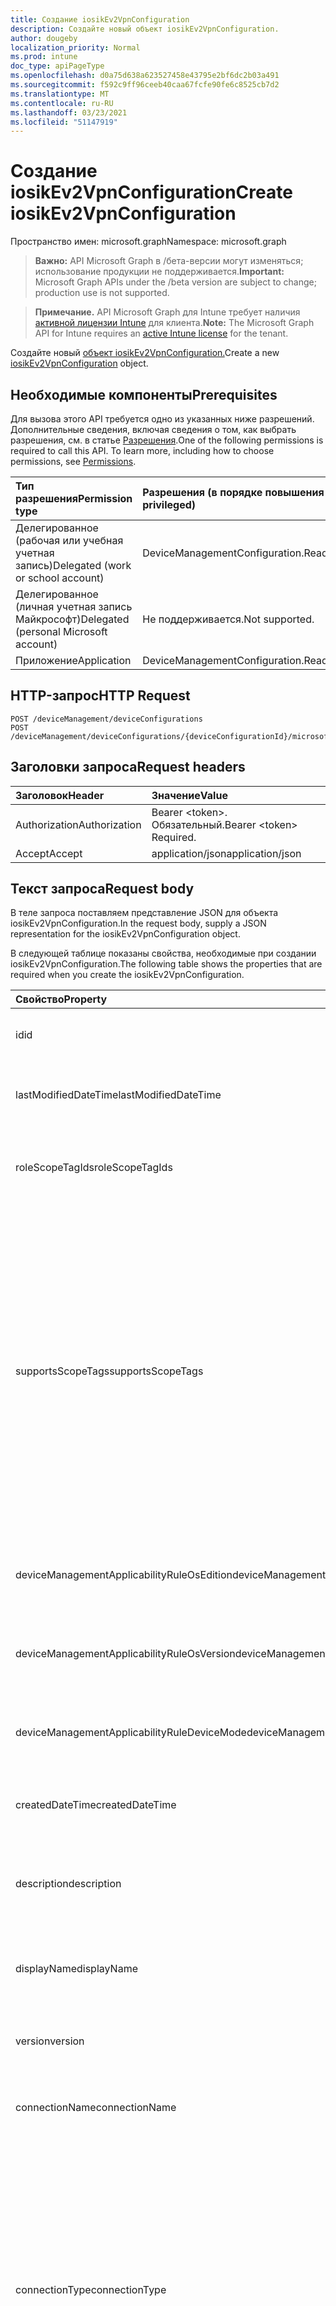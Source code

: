 ```yaml
---
title: Создание iosikEv2VpnConfiguration
description: Создайте новый объект iosikEv2VpnConfiguration.
author: dougeby
localization_priority: Normal
ms.prod: intune
doc_type: apiPageType
ms.openlocfilehash: d0a75d638a623527458e43795e2bf6dc2b03a491
ms.sourcegitcommit: f592c9ff96ceeb40caa67fcfe90fe6c8525cb7d2
ms.translationtype: MT
ms.contentlocale: ru-RU
ms.lasthandoff: 03/23/2021
ms.locfileid: "51147919"
---
```

# <a name="create-iosikev2vpnconfiguration"></a><span data-ttu-id="ce6bd-103">Создание iosikEv2VpnConfiguration</span><span class="sxs-lookup"><span data-stu-id="ce6bd-103">Create iosikEv2VpnConfiguration</span></span>

<span data-ttu-id="ce6bd-104">Пространство имен: microsoft.graph</span><span class="sxs-lookup"><span data-stu-id="ce6bd-104">Namespace: microsoft.graph</span></span>

> <span data-ttu-id="ce6bd-105">**Важно:** API Microsoft Graph в /бета-версии могут изменяться; использование продукции не поддерживается.</span><span class="sxs-lookup"><span data-stu-id="ce6bd-105">**Important:** Microsoft Graph APIs under the /beta version are subject to change; production use is not supported.</span></span>

> <span data-ttu-id="ce6bd-106">**Примечание.** API Microsoft Graph для Intune требует наличия [активной лицензии Intune](https://go.microsoft.com/fwlink/?linkid=839381) для клиента.</span><span class="sxs-lookup"><span data-stu-id="ce6bd-106">**Note:** The Microsoft Graph API for Intune requires an [active Intune license](https://go.microsoft.com/fwlink/?linkid=839381) for the tenant.</span></span>

<span data-ttu-id="ce6bd-107">Создайте новый [объект iosikEv2VpnConfiguration.](../resources/intune-deviceconfig-iosikev2vpnconfiguration.md)</span><span class="sxs-lookup"><span data-stu-id="ce6bd-107">Create a new [iosikEv2VpnConfiguration](../resources/intune-deviceconfig-iosikev2vpnconfiguration.md) object.</span></span>

## <a name="prerequisites"></a><span data-ttu-id="ce6bd-108">Необходимые компоненты</span><span class="sxs-lookup"><span data-stu-id="ce6bd-108">Prerequisites</span></span>
<span data-ttu-id="ce6bd-p101">Для вызова этого API требуется одно из указанных ниже разрешений. Дополнительные сведения, включая сведения о том, как выбрать разрешения, см. в статье [Разрешения](/graph/permissions-reference).</span><span class="sxs-lookup"><span data-stu-id="ce6bd-p101">One of the following permissions is required to call this API. To learn more, including how to choose permissions, see [Permissions](/graph/permissions-reference).</span></span>

|<span data-ttu-id="ce6bd-111">Тип разрешения</span><span class="sxs-lookup"><span data-stu-id="ce6bd-111">Permission type</span></span>|<span data-ttu-id="ce6bd-112">Разрешения (в порядке повышения привилегий)</span><span class="sxs-lookup"><span data-stu-id="ce6bd-112">Permissions (from least to most privileged)</span></span>|
|:---|:---|
|<span data-ttu-id="ce6bd-113">Делегированное (рабочая или учебная учетная запись)</span><span class="sxs-lookup"><span data-stu-id="ce6bd-113">Delegated (work or school account)</span></span>|<span data-ttu-id="ce6bd-114">DeviceManagementConfiguration.ReadWrite.All</span><span class="sxs-lookup"><span data-stu-id="ce6bd-114">DeviceManagementConfiguration.ReadWrite.All</span></span>|
|<span data-ttu-id="ce6bd-115">Делегированное (личная учетная запись Майкрософт)</span><span class="sxs-lookup"><span data-stu-id="ce6bd-115">Delegated (personal Microsoft account)</span></span>|<span data-ttu-id="ce6bd-116">Не поддерживается.</span><span class="sxs-lookup"><span data-stu-id="ce6bd-116">Not supported.</span></span>|
|<span data-ttu-id="ce6bd-117">Приложение</span><span class="sxs-lookup"><span data-stu-id="ce6bd-117">Application</span></span>|<span data-ttu-id="ce6bd-118">DeviceManagementConfiguration.ReadWrite.All</span><span class="sxs-lookup"><span data-stu-id="ce6bd-118">DeviceManagementConfiguration.ReadWrite.All</span></span>|

## <a name="http-request"></a><span data-ttu-id="ce6bd-119">HTTP-запрос</span><span class="sxs-lookup"><span data-stu-id="ce6bd-119">HTTP Request</span></span>
<!-- {
  "blockType": "ignored"
}
-->
``` http
POST /deviceManagement/deviceConfigurations
POST /deviceManagement/deviceConfigurations/{deviceConfigurationId}/microsoft.graph.windowsDomainJoinConfiguration/networkAccessConfigurations
```

## <a name="request-headers"></a><span data-ttu-id="ce6bd-120">Заголовки запроса</span><span class="sxs-lookup"><span data-stu-id="ce6bd-120">Request headers</span></span>
|<span data-ttu-id="ce6bd-121">Заголовок</span><span class="sxs-lookup"><span data-stu-id="ce6bd-121">Header</span></span>|<span data-ttu-id="ce6bd-122">Значение</span><span class="sxs-lookup"><span data-stu-id="ce6bd-122">Value</span></span>|
|:---|:---|
|<span data-ttu-id="ce6bd-123">Authorization</span><span class="sxs-lookup"><span data-stu-id="ce6bd-123">Authorization</span></span>|<span data-ttu-id="ce6bd-124">Bearer &lt;token&gt;. Обязательный.</span><span class="sxs-lookup"><span data-stu-id="ce6bd-124">Bearer &lt;token&gt; Required.</span></span>|
|<span data-ttu-id="ce6bd-125">Accept</span><span class="sxs-lookup"><span data-stu-id="ce6bd-125">Accept</span></span>|<span data-ttu-id="ce6bd-126">application/json</span><span class="sxs-lookup"><span data-stu-id="ce6bd-126">application/json</span></span>|

## <a name="request-body"></a><span data-ttu-id="ce6bd-127">Текст запроса</span><span class="sxs-lookup"><span data-stu-id="ce6bd-127">Request body</span></span>
<span data-ttu-id="ce6bd-128">В теле запроса поставляем представление JSON для объекта iosikEv2VpnConfiguration.</span><span class="sxs-lookup"><span data-stu-id="ce6bd-128">In the request body, supply a JSON representation for the iosikEv2VpnConfiguration object.</span></span>

<span data-ttu-id="ce6bd-129">В следующей таблице показаны свойства, необходимые при создании iosikEv2VpnConfiguration.</span><span class="sxs-lookup"><span data-stu-id="ce6bd-129">The following table shows the properties that are required when you create the iosikEv2VpnConfiguration.</span></span>

|<span data-ttu-id="ce6bd-130">Свойство</span><span class="sxs-lookup"><span data-stu-id="ce6bd-130">Property</span></span>|<span data-ttu-id="ce6bd-131">Тип</span><span class="sxs-lookup"><span data-stu-id="ce6bd-131">Type</span></span>|<span data-ttu-id="ce6bd-132">Описание</span><span class="sxs-lookup"><span data-stu-id="ce6bd-132">Description</span></span>|
|:---|:---|:---|
|<span data-ttu-id="ce6bd-133">id</span><span class="sxs-lookup"><span data-stu-id="ce6bd-133">id</span></span>|<span data-ttu-id="ce6bd-134">Строка</span><span class="sxs-lookup"><span data-stu-id="ce6bd-134">String</span></span>|<span data-ttu-id="ce6bd-135">Ключ объекта.</span><span class="sxs-lookup"><span data-stu-id="ce6bd-135">Key of the entity.</span></span> <span data-ttu-id="ce6bd-136">Наследуется от объекта [deviceConfiguration](../resources/intune-shared-deviceconfiguration.md).</span><span class="sxs-lookup"><span data-stu-id="ce6bd-136">Inherited from [deviceConfiguration](../resources/intune-shared-deviceconfiguration.md)</span></span>|
|<span data-ttu-id="ce6bd-137">lastModifiedDateTime</span><span class="sxs-lookup"><span data-stu-id="ce6bd-137">lastModifiedDateTime</span></span>|<span data-ttu-id="ce6bd-138">DateTimeOffset</span><span class="sxs-lookup"><span data-stu-id="ce6bd-138">DateTimeOffset</span></span>|<span data-ttu-id="ce6bd-139">Дата и время последнего изменения объекта.</span><span class="sxs-lookup"><span data-stu-id="ce6bd-139">DateTime the object was last modified.</span></span> <span data-ttu-id="ce6bd-140">Наследуется от объекта [deviceConfiguration](../resources/intune-shared-deviceconfiguration.md).</span><span class="sxs-lookup"><span data-stu-id="ce6bd-140">Inherited from [deviceConfiguration](../resources/intune-shared-deviceconfiguration.md)</span></span>|
|<span data-ttu-id="ce6bd-141">roleScopeTagIds</span><span class="sxs-lookup"><span data-stu-id="ce6bd-141">roleScopeTagIds</span></span>|<span data-ttu-id="ce6bd-142">Коллекция String</span><span class="sxs-lookup"><span data-stu-id="ce6bd-142">String collection</span></span>|<span data-ttu-id="ce6bd-143">Список тегов области для этого экземпляра Entity.</span><span class="sxs-lookup"><span data-stu-id="ce6bd-143">List of Scope Tags for this Entity instance.</span></span> <span data-ttu-id="ce6bd-144">Наследуется от объекта [deviceConfiguration](../resources/intune-shared-deviceconfiguration.md).</span><span class="sxs-lookup"><span data-stu-id="ce6bd-144">Inherited from [deviceConfiguration](../resources/intune-shared-deviceconfiguration.md)</span></span>|
|<span data-ttu-id="ce6bd-145">supportsScopeTags</span><span class="sxs-lookup"><span data-stu-id="ce6bd-145">supportsScopeTags</span></span>|<span data-ttu-id="ce6bd-146">Boolean</span><span class="sxs-lookup"><span data-stu-id="ce6bd-146">Boolean</span></span>|<span data-ttu-id="ce6bd-147">Указывает, поддерживает ли вся конфигурация устройства назначение тегов области.</span><span class="sxs-lookup"><span data-stu-id="ce6bd-147">Indicates whether or not the underlying Device Configuration supports the assignment of scope tags.</span></span> <span data-ttu-id="ce6bd-148">Назначение свойства ScopeTags не допускается, если это значение является ложным и объекты не будут видны пользователям с охватом.</span><span class="sxs-lookup"><span data-stu-id="ce6bd-148">Assigning to the ScopeTags property is not allowed when this value is false and entities will not be visible to scoped users.</span></span> <span data-ttu-id="ce6bd-149">Это происходит для политик Legacy, созданных в Silverlight, и их можно разрешить путем удаления и воссоздания политики на портале Azure.</span><span class="sxs-lookup"><span data-stu-id="ce6bd-149">This occurs for Legacy policies created in Silverlight and can be resolved by deleting and recreating the policy in the Azure Portal.</span></span> <span data-ttu-id="ce6bd-150">Это свойство доступно только для чтения.</span><span class="sxs-lookup"><span data-stu-id="ce6bd-150">This property is read-only.</span></span> <span data-ttu-id="ce6bd-151">Наследуется от объекта [deviceConfiguration](../resources/intune-shared-deviceconfiguration.md).</span><span class="sxs-lookup"><span data-stu-id="ce6bd-151">Inherited from [deviceConfiguration](../resources/intune-shared-deviceconfiguration.md)</span></span>|
|<span data-ttu-id="ce6bd-152">deviceManagementApplicabilityRuleOsEdition</span><span class="sxs-lookup"><span data-stu-id="ce6bd-152">deviceManagementApplicabilityRuleOsEdition</span></span>|[<span data-ttu-id="ce6bd-153">deviceManagementApplicabilityRuleOsEdition</span><span class="sxs-lookup"><span data-stu-id="ce6bd-153">deviceManagementApplicabilityRuleOsEdition</span></span>](../resources/intune-deviceconfig-devicemanagementapplicabilityruleosedition.md)|<span data-ttu-id="ce6bd-154">Применимость к выпуску ОС для этой политики.</span><span class="sxs-lookup"><span data-stu-id="ce6bd-154">The OS edition applicability for this Policy.</span></span> <span data-ttu-id="ce6bd-155">Наследуется от объекта [deviceConfiguration](../resources/intune-shared-deviceconfiguration.md).</span><span class="sxs-lookup"><span data-stu-id="ce6bd-155">Inherited from [deviceConfiguration](../resources/intune-shared-deviceconfiguration.md)</span></span>|
|<span data-ttu-id="ce6bd-156">deviceManagementApplicabilityRuleOsVersion</span><span class="sxs-lookup"><span data-stu-id="ce6bd-156">deviceManagementApplicabilityRuleOsVersion</span></span>|[<span data-ttu-id="ce6bd-157">deviceManagementApplicabilityRuleOsVersion</span><span class="sxs-lookup"><span data-stu-id="ce6bd-157">deviceManagementApplicabilityRuleOsVersion</span></span>](../resources/intune-deviceconfig-devicemanagementapplicabilityruleosversion.md)|<span data-ttu-id="ce6bd-158">Правило применимости версии ОС для этой политики.</span><span class="sxs-lookup"><span data-stu-id="ce6bd-158">The OS version applicability rule for this Policy.</span></span> <span data-ttu-id="ce6bd-159">Наследуется от объекта [deviceConfiguration](../resources/intune-shared-deviceconfiguration.md).</span><span class="sxs-lookup"><span data-stu-id="ce6bd-159">Inherited from [deviceConfiguration](../resources/intune-shared-deviceconfiguration.md)</span></span>|
|<span data-ttu-id="ce6bd-160">deviceManagementApplicabilityRuleDeviceMode</span><span class="sxs-lookup"><span data-stu-id="ce6bd-160">deviceManagementApplicabilityRuleDeviceMode</span></span>|[<span data-ttu-id="ce6bd-161">deviceManagementApplicabilityRuleDeviceMode</span><span class="sxs-lookup"><span data-stu-id="ce6bd-161">deviceManagementApplicabilityRuleDeviceMode</span></span>](../resources/intune-deviceconfig-devicemanagementapplicabilityruledevicemode.md)|<span data-ttu-id="ce6bd-162">Правило применимости режима устройства для этой политики.</span><span class="sxs-lookup"><span data-stu-id="ce6bd-162">The device mode applicability rule for this Policy.</span></span> <span data-ttu-id="ce6bd-163">Наследуется от объекта [deviceConfiguration](../resources/intune-shared-deviceconfiguration.md).</span><span class="sxs-lookup"><span data-stu-id="ce6bd-163">Inherited from [deviceConfiguration](../resources/intune-shared-deviceconfiguration.md)</span></span>|
|<span data-ttu-id="ce6bd-164">createdDateTime</span><span class="sxs-lookup"><span data-stu-id="ce6bd-164">createdDateTime</span></span>|<span data-ttu-id="ce6bd-165">DateTimeOffset</span><span class="sxs-lookup"><span data-stu-id="ce6bd-165">DateTimeOffset</span></span>|<span data-ttu-id="ce6bd-166">Дата и время создания объекта.</span><span class="sxs-lookup"><span data-stu-id="ce6bd-166">DateTime the object was created.</span></span> <span data-ttu-id="ce6bd-167">Наследуется от объекта [deviceConfiguration](../resources/intune-shared-deviceconfiguration.md).</span><span class="sxs-lookup"><span data-stu-id="ce6bd-167">Inherited from [deviceConfiguration](../resources/intune-shared-deviceconfiguration.md)</span></span>|
|<span data-ttu-id="ce6bd-168">description</span><span class="sxs-lookup"><span data-stu-id="ce6bd-168">description</span></span>|<span data-ttu-id="ce6bd-169">Строка</span><span class="sxs-lookup"><span data-stu-id="ce6bd-169">String</span></span>|<span data-ttu-id="ce6bd-170">Указанное администратором описание конфигурации устройства.</span><span class="sxs-lookup"><span data-stu-id="ce6bd-170">Admin provided description of the Device Configuration.</span></span> <span data-ttu-id="ce6bd-171">Наследуется от объекта [deviceConfiguration](../resources/intune-shared-deviceconfiguration.md).</span><span class="sxs-lookup"><span data-stu-id="ce6bd-171">Inherited from [deviceConfiguration](../resources/intune-shared-deviceconfiguration.md)</span></span>|
|<span data-ttu-id="ce6bd-172">displayName</span><span class="sxs-lookup"><span data-stu-id="ce6bd-172">displayName</span></span>|<span data-ttu-id="ce6bd-173">Строка</span><span class="sxs-lookup"><span data-stu-id="ce6bd-173">String</span></span>|<span data-ttu-id="ce6bd-174">Указанное администратором имя конфигурации устройства.</span><span class="sxs-lookup"><span data-stu-id="ce6bd-174">Admin provided name of the device configuration.</span></span> <span data-ttu-id="ce6bd-175">Наследуется от объекта [deviceConfiguration](../resources/intune-shared-deviceconfiguration.md).</span><span class="sxs-lookup"><span data-stu-id="ce6bd-175">Inherited from [deviceConfiguration](../resources/intune-shared-deviceconfiguration.md)</span></span>|
|<span data-ttu-id="ce6bd-176">version</span><span class="sxs-lookup"><span data-stu-id="ce6bd-176">version</span></span>|<span data-ttu-id="ce6bd-177">Int32</span><span class="sxs-lookup"><span data-stu-id="ce6bd-177">Int32</span></span>|<span data-ttu-id="ce6bd-178">Версия конфигурации устройства.</span><span class="sxs-lookup"><span data-stu-id="ce6bd-178">Version of the device configuration.</span></span> <span data-ttu-id="ce6bd-179">Наследуется от объекта [deviceConfiguration](../resources/intune-shared-deviceconfiguration.md).</span><span class="sxs-lookup"><span data-stu-id="ce6bd-179">Inherited from [deviceConfiguration](../resources/intune-shared-deviceconfiguration.md)</span></span>|
|<span data-ttu-id="ce6bd-180">connectionName</span><span class="sxs-lookup"><span data-stu-id="ce6bd-180">connectionName</span></span>|<span data-ttu-id="ce6bd-181">Строка</span><span class="sxs-lookup"><span data-stu-id="ce6bd-181">String</span></span>|<span data-ttu-id="ce6bd-182">Имя подключения, отображаемая пользователю.</span><span class="sxs-lookup"><span data-stu-id="ce6bd-182">Connection name displayed to the user.</span></span> <span data-ttu-id="ce6bd-183">Унаследованный от [appleVpnConfiguration](../resources/intune-deviceconfig-applevpnconfiguration.md)</span><span class="sxs-lookup"><span data-stu-id="ce6bd-183">Inherited from [appleVpnConfiguration](../resources/intune-deviceconfig-applevpnconfiguration.md)</span></span>|
|<span data-ttu-id="ce6bd-184">connectionType</span><span class="sxs-lookup"><span data-stu-id="ce6bd-184">connectionType</span></span>|[<span data-ttu-id="ce6bd-185">appleVpnConnectionType</span><span class="sxs-lookup"><span data-stu-id="ce6bd-185">appleVpnConnectionType</span></span>](../resources/intune-deviceconfig-applevpnconnectiontype.md)|<span data-ttu-id="ce6bd-186">Тип подключения.</span><span class="sxs-lookup"><span data-stu-id="ce6bd-186">Connection type.</span></span> <span data-ttu-id="ce6bd-187">Наследуется [от appleVpnConfiguration](../resources/intune-deviceconfig-applevpnconfiguration.md).</span><span class="sxs-lookup"><span data-stu-id="ce6bd-187">Inherited from [appleVpnConfiguration](../resources/intune-deviceconfig-applevpnconfiguration.md).</span></span> <span data-ttu-id="ce6bd-188">Возможные значения: `ciscoAnyConnect` `pulseSecure` , , , , , `f5EdgeClient` , , , `dellSonicWallMobileConnect` `checkPointCapsuleVpn` , , `customVpn` `ciscoIPSec` `citrix` `ciscoAnyConnectV2` , `paloAltoGlobalProtect` `zscalerPrivateAccess` `f5Access2018` `citrixSso` `paloAltoGlobalProtectV2` `ikEv2` `alwaysOn` `microsoftTunnel` `netMotionMobility` `microsoftProtect` .</span><span class="sxs-lookup"><span data-stu-id="ce6bd-188">Possible values are: `ciscoAnyConnect`, `pulseSecure`, `f5EdgeClient`, `dellSonicWallMobileConnect`, `checkPointCapsuleVpn`, `customVpn`, `ciscoIPSec`, `citrix`, `ciscoAnyConnectV2`, `paloAltoGlobalProtect`, `zscalerPrivateAccess`, `f5Access2018`, `citrixSso`, `paloAltoGlobalProtectV2`, `ikEv2`, `alwaysOn`, `microsoftTunnel`, `netMotionMobility`, `microsoftProtect`.</span></span>|
|<span data-ttu-id="ce6bd-189">loginGroupOrDomain</span><span class="sxs-lookup"><span data-stu-id="ce6bd-189">loginGroupOrDomain</span></span>|<span data-ttu-id="ce6bd-190">Строка</span><span class="sxs-lookup"><span data-stu-id="ce6bd-190">String</span></span>|<span data-ttu-id="ce6bd-191">Группа входа или домен при наборе типа подключения к мобильному подключению Dell SonicWALL.</span><span class="sxs-lookup"><span data-stu-id="ce6bd-191">Login group or domain when connection type is set to Dell SonicWALL Mobile Connection.</span></span> <span data-ttu-id="ce6bd-192">Унаследованный от [appleVpnConfiguration](../resources/intune-deviceconfig-applevpnconfiguration.md)</span><span class="sxs-lookup"><span data-stu-id="ce6bd-192">Inherited from [appleVpnConfiguration](../resources/intune-deviceconfig-applevpnconfiguration.md)</span></span>|
|<span data-ttu-id="ce6bd-193">role</span><span class="sxs-lookup"><span data-stu-id="ce6bd-193">role</span></span>|<span data-ttu-id="ce6bd-194">Строка</span><span class="sxs-lookup"><span data-stu-id="ce6bd-194">String</span></span>|<span data-ttu-id="ce6bd-195">Роль при наборе типа подключения к Pulse Secure.</span><span class="sxs-lookup"><span data-stu-id="ce6bd-195">Role when connection type is set to Pulse Secure.</span></span> <span data-ttu-id="ce6bd-196">Унаследованный от [appleVpnConfiguration](../resources/intune-deviceconfig-applevpnconfiguration.md)</span><span class="sxs-lookup"><span data-stu-id="ce6bd-196">Inherited from [appleVpnConfiguration](../resources/intune-deviceconfig-applevpnconfiguration.md)</span></span>|
|<span data-ttu-id="ce6bd-197">realm</span><span class="sxs-lookup"><span data-stu-id="ce6bd-197">realm</span></span>|<span data-ttu-id="ce6bd-198">Строка</span><span class="sxs-lookup"><span data-stu-id="ce6bd-198">String</span></span>|<span data-ttu-id="ce6bd-199">Realm, когда тип подключения за установлен в Pulse Secure.</span><span class="sxs-lookup"><span data-stu-id="ce6bd-199">Realm when connection type is set to Pulse Secure.</span></span> <span data-ttu-id="ce6bd-200">Унаследованный от [appleVpnConfiguration](../resources/intune-deviceconfig-applevpnconfiguration.md)</span><span class="sxs-lookup"><span data-stu-id="ce6bd-200">Inherited from [appleVpnConfiguration](../resources/intune-deviceconfig-applevpnconfiguration.md)</span></span>|
|<span data-ttu-id="ce6bd-201">сервер</span><span class="sxs-lookup"><span data-stu-id="ce6bd-201">server</span></span>|[<span data-ttu-id="ce6bd-202">vpnServer</span><span class="sxs-lookup"><span data-stu-id="ce6bd-202">vpnServer</span></span>](../resources/intune-deviceconfig-vpnserver.md)|<span data-ttu-id="ce6bd-203">VPN Server в сети.</span><span class="sxs-lookup"><span data-stu-id="ce6bd-203">VPN Server on the network.</span></span> <span data-ttu-id="ce6bd-204">Убедитесь, что конечные пользователи могут получить доступ к этому расположению сети.</span><span class="sxs-lookup"><span data-stu-id="ce6bd-204">Make sure end users can access this network location.</span></span> <span data-ttu-id="ce6bd-205">Унаследованный от [appleVpnConfiguration](../resources/intune-deviceconfig-applevpnconfiguration.md)</span><span class="sxs-lookup"><span data-stu-id="ce6bd-205">Inherited from [appleVpnConfiguration](../resources/intune-deviceconfig-applevpnconfiguration.md)</span></span>|
|<span data-ttu-id="ce6bd-206">идентификатор</span><span class="sxs-lookup"><span data-stu-id="ce6bd-206">identifier</span></span>|<span data-ttu-id="ce6bd-207">Строка</span><span class="sxs-lookup"><span data-stu-id="ce6bd-207">String</span></span>|<span data-ttu-id="ce6bd-208">Идентификатор, предоставляемый поставщиком VPN при наборе типа подключения к настраиваемой VPN.</span><span class="sxs-lookup"><span data-stu-id="ce6bd-208">Identifier provided by VPN vendor when connection type is set to Custom VPN.</span></span> <span data-ttu-id="ce6bd-209">Например: Cisco AnyConnect использует идентификатор формы com.cisco.anyconnect.applevpn.plugin, унаследованный от [appleVpnConfiguration.](../resources/intune-deviceconfig-applevpnconfiguration.md)</span><span class="sxs-lookup"><span data-stu-id="ce6bd-209">For example: Cisco AnyConnect uses an identifier of the form com.cisco.anyconnect.applevpn.plugin Inherited from [appleVpnConfiguration](../resources/intune-deviceconfig-applevpnconfiguration.md)</span></span>|
|<span data-ttu-id="ce6bd-210">customData</span><span class="sxs-lookup"><span data-stu-id="ce6bd-210">customData</span></span>|<span data-ttu-id="ce6bd-211">Коллекция [keyValue](../resources/intune-deviceconfig-keyvalue.md)</span><span class="sxs-lookup"><span data-stu-id="ce6bd-211">[keyValue](../resources/intune-deviceconfig-keyvalue.md) collection</span></span>|<span data-ttu-id="ce6bd-212">Настраиваемые данные при наборе типа подключения к настраиваемой VPN.</span><span class="sxs-lookup"><span data-stu-id="ce6bd-212">Custom data when connection type is set to Custom VPN.</span></span> <span data-ttu-id="ce6bd-213">Используйте это поле, чтобы включить функции, не поддерживаемые Intune, но доступные в vpn-решении.</span><span class="sxs-lookup"><span data-stu-id="ce6bd-213">Use this field to enable functionality not supported by Intune, but available in your VPN solution.</span></span> <span data-ttu-id="ce6bd-214">Обратитесь к поставщику VPN, чтобы узнать, как добавить эти пары ключей и значений.</span><span class="sxs-lookup"><span data-stu-id="ce6bd-214">Contact your VPN vendor to learn how to add these key/value pairs.</span></span> <span data-ttu-id="ce6bd-215">Эта коллекция может содержать не более 25 элементов.</span><span class="sxs-lookup"><span data-stu-id="ce6bd-215">This collection can contain a maximum of 25 elements.</span></span> <span data-ttu-id="ce6bd-216">Унаследованный от [appleVpnConfiguration](../resources/intune-deviceconfig-applevpnconfiguration.md)</span><span class="sxs-lookup"><span data-stu-id="ce6bd-216">Inherited from [appleVpnConfiguration](../resources/intune-deviceconfig-applevpnconfiguration.md)</span></span>|
|<span data-ttu-id="ce6bd-217">customKeyValueData</span><span class="sxs-lookup"><span data-stu-id="ce6bd-217">customKeyValueData</span></span>|<span data-ttu-id="ce6bd-218">Коллекция [keyValuePair](../resources/intune-shared-keyvaluepair.md)</span><span class="sxs-lookup"><span data-stu-id="ce6bd-218">[keyValuePair](../resources/intune-shared-keyvaluepair.md) collection</span></span>|<span data-ttu-id="ce6bd-219">Настраиваемые данные при наборе типа подключения к настраиваемой VPN.</span><span class="sxs-lookup"><span data-stu-id="ce6bd-219">Custom data when connection type is set to Custom VPN.</span></span> <span data-ttu-id="ce6bd-220">Используйте это поле, чтобы включить функции, не поддерживаемые Intune, но доступные в vpn-решении.</span><span class="sxs-lookup"><span data-stu-id="ce6bd-220">Use this field to enable functionality not supported by Intune, but available in your VPN solution.</span></span> <span data-ttu-id="ce6bd-221">Обратитесь к поставщику VPN, чтобы узнать, как добавить эти пары ключей и значений.</span><span class="sxs-lookup"><span data-stu-id="ce6bd-221">Contact your VPN vendor to learn how to add these key/value pairs.</span></span> <span data-ttu-id="ce6bd-222">Эта коллекция может содержать не более 25 элементов.</span><span class="sxs-lookup"><span data-stu-id="ce6bd-222">This collection can contain a maximum of 25 elements.</span></span> <span data-ttu-id="ce6bd-223">Унаследованный от [appleVpnConfiguration](../resources/intune-deviceconfig-applevpnconfiguration.md)</span><span class="sxs-lookup"><span data-stu-id="ce6bd-223">Inherited from [appleVpnConfiguration](../resources/intune-deviceconfig-applevpnconfiguration.md)</span></span>|
|<span data-ttu-id="ce6bd-224">enableSplitTunneling</span><span class="sxs-lookup"><span data-stu-id="ce6bd-224">enableSplitTunneling</span></span>|<span data-ttu-id="ce6bd-225">Boolean</span><span class="sxs-lookup"><span data-stu-id="ce6bd-225">Boolean</span></span>|<span data-ttu-id="ce6bd-226">Отправка всего сетевого трафика через VPN.</span><span class="sxs-lookup"><span data-stu-id="ce6bd-226">Send all network traffic through VPN.</span></span> <span data-ttu-id="ce6bd-227">Унаследованный от [appleVpnConfiguration](../resources/intune-deviceconfig-applevpnconfiguration.md)</span><span class="sxs-lookup"><span data-stu-id="ce6bd-227">Inherited from [appleVpnConfiguration](../resources/intune-deviceconfig-applevpnconfiguration.md)</span></span>|
|<span data-ttu-id="ce6bd-228">authenticationMethod</span><span class="sxs-lookup"><span data-stu-id="ce6bd-228">authenticationMethod</span></span>|[<span data-ttu-id="ce6bd-229">vpnAuthenticationMethod</span><span class="sxs-lookup"><span data-stu-id="ce6bd-229">vpnAuthenticationMethod</span></span>](../resources/intune-deviceconfig-vpnauthenticationmethod.md)|<span data-ttu-id="ce6bd-230">Метод проверки подлинности для этого VPN-подключения.</span><span class="sxs-lookup"><span data-stu-id="ce6bd-230">Authentication method for this VPN connection.</span></span> <span data-ttu-id="ce6bd-231">Наследуется [от appleVpnConfiguration](../resources/intune-deviceconfig-applevpnconfiguration.md).</span><span class="sxs-lookup"><span data-stu-id="ce6bd-231">Inherited from [appleVpnConfiguration](../resources/intune-deviceconfig-applevpnconfiguration.md).</span></span> <span data-ttu-id="ce6bd-232">Возможные значения: `certificate`, `usernameAndPassword`, `sharedSecret`, `derivedCredential`, `azureAD`.</span><span class="sxs-lookup"><span data-stu-id="ce6bd-232">Possible values are: `certificate`, `usernameAndPassword`, `sharedSecret`, `derivedCredential`, `azureAD`.</span></span>|
|<span data-ttu-id="ce6bd-233">enablePerApp</span><span class="sxs-lookup"><span data-stu-id="ce6bd-233">enablePerApp</span></span>|<span data-ttu-id="ce6bd-234">Boolean</span><span class="sxs-lookup"><span data-stu-id="ce6bd-234">Boolean</span></span>|<span data-ttu-id="ce6bd-235">Настройка этого параметра создает Per-App, которая впоследствии может быть связана с приложениями, которые могут запускать этот VPN-коннекцитон на устройстве iOS конечного пользователя.</span><span class="sxs-lookup"><span data-stu-id="ce6bd-235">Setting this to true creates Per-App VPN payload which can later be associated with Apps that can trigger this VPN conneciton on the end user's iOS device.</span></span> <span data-ttu-id="ce6bd-236">Унаследованный от [appleVpnConfiguration](../resources/intune-deviceconfig-applevpnconfiguration.md)</span><span class="sxs-lookup"><span data-stu-id="ce6bd-236">Inherited from [appleVpnConfiguration](../resources/intune-deviceconfig-applevpnconfiguration.md)</span></span>|
|<span data-ttu-id="ce6bd-237">safariDomains</span><span class="sxs-lookup"><span data-stu-id="ce6bd-237">safariDomains</span></span>|<span data-ttu-id="ce6bd-238">Коллекция String</span><span class="sxs-lookup"><span data-stu-id="ce6bd-238">String collection</span></span>|<span data-ttu-id="ce6bd-239">Домены Safari при включении этого параметра VPN для приложения.</span><span class="sxs-lookup"><span data-stu-id="ce6bd-239">Safari domains when this VPN per App setting is enabled.</span></span> <span data-ttu-id="ce6bd-240">Помимо приложений, связанных с этим VPN, указанные здесь домены Safari также смогут запускать это VPN-подключение.</span><span class="sxs-lookup"><span data-stu-id="ce6bd-240">In addition to the apps associated with this VPN, Safari domains specified here will also be able to trigger this VPN connection.</span></span> <span data-ttu-id="ce6bd-241">Унаследованный от [appleVpnConfiguration](../resources/intune-deviceconfig-applevpnconfiguration.md)</span><span class="sxs-lookup"><span data-stu-id="ce6bd-241">Inherited from [appleVpnConfiguration](../resources/intune-deviceconfig-applevpnconfiguration.md)</span></span>|
|<span data-ttu-id="ce6bd-242">onDemandRules</span><span class="sxs-lookup"><span data-stu-id="ce6bd-242">onDemandRules</span></span>|<span data-ttu-id="ce6bd-243">[коллекция vpnOnDemandRule](../resources/intune-deviceconfig-vpnondemandrule.md)</span><span class="sxs-lookup"><span data-stu-id="ce6bd-243">[vpnOnDemandRule](../resources/intune-deviceconfig-vpnondemandrule.md) collection</span></span>|<span data-ttu-id="ce6bd-244">Правила по запросу.</span><span class="sxs-lookup"><span data-stu-id="ce6bd-244">On-Demand Rules.</span></span> <span data-ttu-id="ce6bd-245">Эта коллекция может содержать не более 500 элементов.</span><span class="sxs-lookup"><span data-stu-id="ce6bd-245">This collection can contain a maximum of 500 elements.</span></span> <span data-ttu-id="ce6bd-246">Унаследованный от [appleVpnConfiguration](../resources/intune-deviceconfig-applevpnconfiguration.md)</span><span class="sxs-lookup"><span data-stu-id="ce6bd-246">Inherited from [appleVpnConfiguration](../resources/intune-deviceconfig-applevpnconfiguration.md)</span></span>|
|<span data-ttu-id="ce6bd-247">providerType</span><span class="sxs-lookup"><span data-stu-id="ce6bd-247">providerType</span></span>|[<span data-ttu-id="ce6bd-248">vpnProviderType</span><span class="sxs-lookup"><span data-stu-id="ce6bd-248">vpnProviderType</span></span>](../resources/intune-deviceconfig-vpnprovidertype.md)|<span data-ttu-id="ce6bd-249">Тип поставщика для VPN-приложения.</span><span class="sxs-lookup"><span data-stu-id="ce6bd-249">Provider type for per-app VPN.</span></span> <span data-ttu-id="ce6bd-250">Наследуется [от appleVpnConfiguration](../resources/intune-deviceconfig-applevpnconfiguration.md).</span><span class="sxs-lookup"><span data-stu-id="ce6bd-250">Inherited from [appleVpnConfiguration](../resources/intune-deviceconfig-applevpnconfiguration.md).</span></span> <span data-ttu-id="ce6bd-251">Возможные значения: `notConfigured`, `appProxy`, `packetTunnel`.</span><span class="sxs-lookup"><span data-stu-id="ce6bd-251">Possible values are: `notConfigured`, `appProxy`, `packetTunnel`.</span></span>|
|<span data-ttu-id="ce6bd-252">associatedDomains</span><span class="sxs-lookup"><span data-stu-id="ce6bd-252">associatedDomains</span></span>|<span data-ttu-id="ce6bd-253">Коллекция String</span><span class="sxs-lookup"><span data-stu-id="ce6bd-253">String collection</span></span>|<span data-ttu-id="ce6bd-254">Связанные домены, унаследованные от [appleVpnConfiguration](../resources/intune-deviceconfig-applevpnconfiguration.md)</span><span class="sxs-lookup"><span data-stu-id="ce6bd-254">Associated Domains Inherited from [appleVpnConfiguration](../resources/intune-deviceconfig-applevpnconfiguration.md)</span></span>|
|<span data-ttu-id="ce6bd-255">excludedDomains</span><span class="sxs-lookup"><span data-stu-id="ce6bd-255">excludedDomains</span></span>|<span data-ttu-id="ce6bd-256">Коллекция String</span><span class="sxs-lookup"><span data-stu-id="ce6bd-256">String collection</span></span>|<span data-ttu-id="ce6bd-257">Домены, которые доступны через общедоступный интернет, а не через VPN, даже если VPN для каждого приложения активируется, наследуется [из appleVpnConfiguration.](../resources/intune-deviceconfig-applevpnconfiguration.md)</span><span class="sxs-lookup"><span data-stu-id="ce6bd-257">Domains that are accessed through the public internet instead of through VPN, even when per-app VPN is activated Inherited from [appleVpnConfiguration](../resources/intune-deviceconfig-applevpnconfiguration.md)</span></span>|
|<span data-ttu-id="ce6bd-258">disableOnDemandUserOverride</span><span class="sxs-lookup"><span data-stu-id="ce6bd-258">disableOnDemandUserOverride</span></span>|<span data-ttu-id="ce6bd-259">Boolean</span><span class="sxs-lookup"><span data-stu-id="ce6bd-259">Boolean</span></span>|<span data-ttu-id="ce6bd-260">Переключение, чтобы предотвратить отключение автоматического VPN в приложении "Параметры", унаследованных от [appleVpnConfiguration](../resources/intune-deviceconfig-applevpnconfiguration.md)</span><span class="sxs-lookup"><span data-stu-id="ce6bd-260">Toggle to prevent user from disabling automatic VPN in the Settings app Inherited from [appleVpnConfiguration](../resources/intune-deviceconfig-applevpnconfiguration.md)</span></span>|
|<span data-ttu-id="ce6bd-261">proxyServer</span><span class="sxs-lookup"><span data-stu-id="ce6bd-261">proxyServer</span></span>|[<span data-ttu-id="ce6bd-262">vpnProxyServer</span><span class="sxs-lookup"><span data-stu-id="ce6bd-262">vpnProxyServer</span></span>](../resources/intune-deviceconfig-vpnproxyserver.md)|<span data-ttu-id="ce6bd-263">Прокси-сервер.</span><span class="sxs-lookup"><span data-stu-id="ce6bd-263">Proxy Server.</span></span> <span data-ttu-id="ce6bd-264">Унаследованный от [appleVpnConfiguration](../resources/intune-deviceconfig-applevpnconfiguration.md)</span><span class="sxs-lookup"><span data-stu-id="ce6bd-264">Inherited from [appleVpnConfiguration](../resources/intune-deviceconfig-applevpnconfiguration.md)</span></span>|
|<span data-ttu-id="ce6bd-265">optInToDeviceIdSharing</span><span class="sxs-lookup"><span data-stu-id="ce6bd-265">optInToDeviceIdSharing</span></span>|<span data-ttu-id="ce6bd-266">Boolean</span><span class="sxs-lookup"><span data-stu-id="ce6bd-266">Boolean</span></span>|<span data-ttu-id="ce6bd-267">Opt-In совместное использование Id устройства сторонним vpn-клиентам для использования во время проверки контроля доступа к сети.</span><span class="sxs-lookup"><span data-stu-id="ce6bd-267">Opt-In to sharing the device's Id to third-party vpn clients for use during network access control validation.</span></span> <span data-ttu-id="ce6bd-268">Унаследованный от [appleVpnConfiguration](../resources/intune-deviceconfig-applevpnconfiguration.md)</span><span class="sxs-lookup"><span data-stu-id="ce6bd-268">Inherited from [appleVpnConfiguration](../resources/intune-deviceconfig-applevpnconfiguration.md)</span></span>|
|<span data-ttu-id="ce6bd-269">userDomain</span><span class="sxs-lookup"><span data-stu-id="ce6bd-269">userDomain</span></span>|<span data-ttu-id="ce6bd-270">Строка</span><span class="sxs-lookup"><span data-stu-id="ce6bd-270">String</span></span>|<span data-ttu-id="ce6bd-271">Zscaler только.</span><span class="sxs-lookup"><span data-stu-id="ce6bd-271">Zscaler only.</span></span> <span data-ttu-id="ce6bd-272">Введите статический домен для предварительного заполнения поля входа в приложение Zscaler.</span><span class="sxs-lookup"><span data-stu-id="ce6bd-272">Enter a static domain to pre-populate the login field with in the Zscaler app.</span></span> <span data-ttu-id="ce6bd-273">Если этот домен останется пустым, вместо него будет использоваться домен Azure Active Directory пользователя.</span><span class="sxs-lookup"><span data-stu-id="ce6bd-273">If this is left empty, the user's Azure Active Directory domain will be used instead.</span></span> <span data-ttu-id="ce6bd-274">Унаследованный от [iosVpnConfiguration](../resources/intune-deviceconfig-iosvpnconfiguration.md)</span><span class="sxs-lookup"><span data-stu-id="ce6bd-274">Inherited from [iosVpnConfiguration](../resources/intune-deviceconfig-iosvpnconfiguration.md)</span></span>|
|<span data-ttu-id="ce6bd-275">strictEnforcement</span><span class="sxs-lookup"><span data-stu-id="ce6bd-275">strictEnforcement</span></span>|<span data-ttu-id="ce6bd-276">Boolean</span><span class="sxs-lookup"><span data-stu-id="ce6bd-276">Boolean</span></span>|<span data-ttu-id="ce6bd-277">Zscaler только.</span><span class="sxs-lookup"><span data-stu-id="ce6bd-277">Zscaler only.</span></span> <span data-ttu-id="ce6bd-278">Блокирует сетевой трафик до тех пор, пока пользователь не впишется в приложение Zscaler.</span><span class="sxs-lookup"><span data-stu-id="ce6bd-278">Blocks network traffic until the user signs into Zscaler app.</span></span> <span data-ttu-id="ce6bd-279">"True" означает, что трафик заблокирован.</span><span class="sxs-lookup"><span data-stu-id="ce6bd-279">"True" means traffic is blocked.</span></span> <span data-ttu-id="ce6bd-280">Унаследованный от [iosVpnConfiguration](../resources/intune-deviceconfig-iosvpnconfiguration.md)</span><span class="sxs-lookup"><span data-stu-id="ce6bd-280">Inherited from [iosVpnConfiguration](../resources/intune-deviceconfig-iosvpnconfiguration.md)</span></span>|
|<span data-ttu-id="ce6bd-281">cloudName</span><span class="sxs-lookup"><span data-stu-id="ce6bd-281">cloudName</span></span>|<span data-ttu-id="ce6bd-282">Строка</span><span class="sxs-lookup"><span data-stu-id="ce6bd-282">String</span></span>|<span data-ttu-id="ce6bd-283">Zscaler только.</span><span class="sxs-lookup"><span data-stu-id="ce6bd-283">Zscaler only.</span></span> <span data-ttu-id="ce6bd-284">Облако Zscaler, которому назначен пользователь.</span><span class="sxs-lookup"><span data-stu-id="ce6bd-284">Zscaler cloud which the user is assigned to.</span></span> <span data-ttu-id="ce6bd-285">Унаследованный от [iosVpnConfiguration](../resources/intune-deviceconfig-iosvpnconfiguration.md)</span><span class="sxs-lookup"><span data-stu-id="ce6bd-285">Inherited from [iosVpnConfiguration](../resources/intune-deviceconfig-iosvpnconfiguration.md)</span></span>|
|<span data-ttu-id="ce6bd-286">excludeList</span><span class="sxs-lookup"><span data-stu-id="ce6bd-286">excludeList</span></span>|<span data-ttu-id="ce6bd-287">Коллекция String</span><span class="sxs-lookup"><span data-stu-id="ce6bd-287">String collection</span></span>|<span data-ttu-id="ce6bd-288">Zscaler только.</span><span class="sxs-lookup"><span data-stu-id="ce6bd-288">Zscaler only.</span></span> <span data-ttu-id="ce6bd-289">Список сетевых адресов, которые не отправляются через облако Zscaler.</span><span class="sxs-lookup"><span data-stu-id="ce6bd-289">List of network addresses which are not sent through the Zscaler cloud.</span></span> <span data-ttu-id="ce6bd-290">Унаследованный от [iosVpnConfiguration](../resources/intune-deviceconfig-iosvpnconfiguration.md)</span><span class="sxs-lookup"><span data-stu-id="ce6bd-290">Inherited from [iosVpnConfiguration](../resources/intune-deviceconfig-iosvpnconfiguration.md)</span></span>|
|<span data-ttu-id="ce6bd-291">targetedMobileApps</span><span class="sxs-lookup"><span data-stu-id="ce6bd-291">targetedMobileApps</span></span>|<span data-ttu-id="ce6bd-292">Коллекция [appListItem](../resources/intune-deviceconfig-applistitem.md)</span><span class="sxs-lookup"><span data-stu-id="ce6bd-292">[appListItem](../resources/intune-deviceconfig-applistitem.md) collection</span></span>|<span data-ttu-id="ce6bd-293">Целевые мобильные приложения.</span><span class="sxs-lookup"><span data-stu-id="ce6bd-293">Targeted mobile apps.</span></span> <span data-ttu-id="ce6bd-294">Эта коллекция может содержать не более 500 элементов.</span><span class="sxs-lookup"><span data-stu-id="ce6bd-294">This collection can contain a maximum of 500 elements.</span></span> <span data-ttu-id="ce6bd-295">Унаследованный от [iosVpnConfiguration](../resources/intune-deviceconfig-iosvpnconfiguration.md)</span><span class="sxs-lookup"><span data-stu-id="ce6bd-295">Inherited from [iosVpnConfiguration](../resources/intune-deviceconfig-iosvpnconfiguration.md)</span></span>|
|<span data-ttu-id="ce6bd-296">microsoftTunnelSiteId</span><span class="sxs-lookup"><span data-stu-id="ce6bd-296">microsoftTunnelSiteId</span></span>|<span data-ttu-id="ce6bd-297">Строка</span><span class="sxs-lookup"><span data-stu-id="ce6bd-297">String</span></span>|<span data-ttu-id="ce6bd-298">Microsoft Tunnel site ID.</span><span class="sxs-lookup"><span data-stu-id="ce6bd-298">Microsoft Tunnel site ID.</span></span> <span data-ttu-id="ce6bd-299">Унаследованный от [iosVpnConfiguration](../resources/intune-deviceconfig-iosvpnconfiguration.md)</span><span class="sxs-lookup"><span data-stu-id="ce6bd-299">Inherited from [iosVpnConfiguration](../resources/intune-deviceconfig-iosvpnconfiguration.md)</span></span>|
|<span data-ttu-id="ce6bd-300">childSecurityAssociationParameters</span><span class="sxs-lookup"><span data-stu-id="ce6bd-300">childSecurityAssociationParameters</span></span>|[<span data-ttu-id="ce6bd-301">iosVpnSecurityAssociationParameters</span><span class="sxs-lookup"><span data-stu-id="ce6bd-301">iosVpnSecurityAssociationParameters</span></span>](../resources/intune-deviceconfig-iosvpnsecurityassociationparameters.md)|<span data-ttu-id="ce6bd-302">Параметры ассоциации безопасности детей</span><span class="sxs-lookup"><span data-stu-id="ce6bd-302">Child Security Association Parameters</span></span>|
|<span data-ttu-id="ce6bd-303">clientAuthenticationType</span><span class="sxs-lookup"><span data-stu-id="ce6bd-303">clientAuthenticationType</span></span>|[<span data-ttu-id="ce6bd-304">vpnClientAuthenticationType</span><span class="sxs-lookup"><span data-stu-id="ce6bd-304">vpnClientAuthenticationType</span></span>](../resources/intune-deviceconfig-vpnclientauthenticationtype.md)|<span data-ttu-id="ce6bd-305">Тип проверки подлинности клиента, который будет использовать VPN-клиент.</span><span class="sxs-lookup"><span data-stu-id="ce6bd-305">Type of Client Authentication the VPN client will use.</span></span> <span data-ttu-id="ce6bd-306">Возможные значения: `userAuthentication`, `deviceAuthentication`.</span><span class="sxs-lookup"><span data-stu-id="ce6bd-306">Possible values are: `userAuthentication`, `deviceAuthentication`.</span></span>|
|<span data-ttu-id="ce6bd-307">deadPeerDetectionRate</span><span class="sxs-lookup"><span data-stu-id="ce6bd-307">deadPeerDetectionRate</span></span>|[<span data-ttu-id="ce6bd-308">vpnDeadPeerDetectionRate</span><span class="sxs-lookup"><span data-stu-id="ce6bd-308">vpnDeadPeerDetectionRate</span></span>](../resources/intune-deviceconfig-vpndeadpeerdetectionrate.md)|<span data-ttu-id="ce6bd-309">Определите, как часто проверять, активна ли одноранговая связь.</span><span class="sxs-lookup"><span data-stu-id="ce6bd-309">Determine how often to check if a peer connection is still active.</span></span> <span data-ttu-id="ce6bd-310">.</span><span class="sxs-lookup"><span data-stu-id="ce6bd-310">.</span></span> <span data-ttu-id="ce6bd-311">Возможные значения: `medium`, `none`, `low`, `high`.</span><span class="sxs-lookup"><span data-stu-id="ce6bd-311">Possible values are: `medium`, `none`, `low`, `high`.</span></span>|
|<span data-ttu-id="ce6bd-312">disableMobilityAndMultihoming</span><span class="sxs-lookup"><span data-stu-id="ce6bd-312">disableMobilityAndMultihoming</span></span>|<span data-ttu-id="ce6bd-313">Boolean</span><span class="sxs-lookup"><span data-stu-id="ce6bd-313">Boolean</span></span>|<span data-ttu-id="ce6bd-314">Отключение MOBIKE</span><span class="sxs-lookup"><span data-stu-id="ce6bd-314">Disable MOBIKE</span></span>|
|<span data-ttu-id="ce6bd-315">отключениеRedirect</span><span class="sxs-lookup"><span data-stu-id="ce6bd-315">disableRedirect</span></span>|<span data-ttu-id="ce6bd-316">Boolean</span><span class="sxs-lookup"><span data-stu-id="ce6bd-316">Boolean</span></span>|<span data-ttu-id="ce6bd-317">Отключение перенаправления</span><span class="sxs-lookup"><span data-stu-id="ce6bd-317">Disable Redirect</span></span>|
|<span data-ttu-id="ce6bd-318">enableCertificateRevocationCheck</span><span class="sxs-lookup"><span data-stu-id="ce6bd-318">enableCertificateRevocationCheck</span></span>|<span data-ttu-id="ce6bd-319">Boolean</span><span class="sxs-lookup"><span data-stu-id="ce6bd-319">Boolean</span></span>|<span data-ttu-id="ce6bd-320">Включает проверку отзыва с наилучшими усилиями; Время ото времени отклика сервера не приведет к сбой</span><span class="sxs-lookup"><span data-stu-id="ce6bd-320">Enables a best-effort revocation check; server response timeouts will not cause it to fail</span></span>|
|<span data-ttu-id="ce6bd-321">enableEAP</span><span class="sxs-lookup"><span data-stu-id="ce6bd-321">enableEAP</span></span>|<span data-ttu-id="ce6bd-322">Boolean</span><span class="sxs-lookup"><span data-stu-id="ce6bd-322">Boolean</span></span>|<span data-ttu-id="ce6bd-323">Включает только проверку подлинности EAP</span><span class="sxs-lookup"><span data-stu-id="ce6bd-323">Enables EAP only authentication</span></span>|
|<span data-ttu-id="ce6bd-324">enablePerfectForwardSecrecy</span><span class="sxs-lookup"><span data-stu-id="ce6bd-324">enablePerfectForwardSecrecy</span></span>|<span data-ttu-id="ce6bd-325">Boolean</span><span class="sxs-lookup"><span data-stu-id="ce6bd-325">Boolean</span></span>|<span data-ttu-id="ce6bd-326">Включить совершенную секретность вперед (PFS).</span><span class="sxs-lookup"><span data-stu-id="ce6bd-326">Enable Perfect Forward Secrecy (PFS).</span></span>|
|<span data-ttu-id="ce6bd-327">enableUseInternalSubnetAttributes</span><span class="sxs-lookup"><span data-stu-id="ce6bd-327">enableUseInternalSubnetAttributes</span></span>|<span data-ttu-id="ce6bd-328">Boolean</span><span class="sxs-lookup"><span data-stu-id="ce6bd-328">Boolean</span></span>|<span data-ttu-id="ce6bd-329">Включить использование атрибутов внутренней подсети.</span><span class="sxs-lookup"><span data-stu-id="ce6bd-329">Enable Use Internal Subnet Attributes.</span></span>|
|<span data-ttu-id="ce6bd-330">localIdentifier</span><span class="sxs-lookup"><span data-stu-id="ce6bd-330">localIdentifier</span></span>|[<span data-ttu-id="ce6bd-331">vpnLocalIdentifier</span><span class="sxs-lookup"><span data-stu-id="ce6bd-331">vpnLocalIdentifier</span></span>](../resources/intune-deviceconfig-vpnlocalidentifier.md)|<span data-ttu-id="ce6bd-332">Метод идентификации клиента, который пытается подключиться с помощью VPN.</span><span class="sxs-lookup"><span data-stu-id="ce6bd-332">Method of identifying the client that is trying to connect via VPN.</span></span> <span data-ttu-id="ce6bd-333">.</span><span class="sxs-lookup"><span data-stu-id="ce6bd-333">.</span></span> <span data-ttu-id="ce6bd-334">Возможные значения: `deviceFQDN`, `empty`, `clientCertificateSubjectName`.</span><span class="sxs-lookup"><span data-stu-id="ce6bd-334">Possible values are: `deviceFQDN`, `empty`, `clientCertificateSubjectName`.</span></span>|
|<span data-ttu-id="ce6bd-335">remoteIdentifier</span><span class="sxs-lookup"><span data-stu-id="ce6bd-335">remoteIdentifier</span></span>|<span data-ttu-id="ce6bd-336">Строка</span><span class="sxs-lookup"><span data-stu-id="ce6bd-336">String</span></span>|<span data-ttu-id="ce6bd-337">Адрес сервера IKEv2.</span><span class="sxs-lookup"><span data-stu-id="ce6bd-337">Address of the IKEv2 server.</span></span> <span data-ttu-id="ce6bd-338">Должен быть FQDN, UserFQDN, сетевой адрес или ASN1DN</span><span class="sxs-lookup"><span data-stu-id="ce6bd-338">Must be a FQDN, UserFQDN, network address, or ASN1DN</span></span>|
|<span data-ttu-id="ce6bd-339">securityAssociationParameters</span><span class="sxs-lookup"><span data-stu-id="ce6bd-339">securityAssociationParameters</span></span>|[<span data-ttu-id="ce6bd-340">iosVpnSecurityAssociationParameters</span><span class="sxs-lookup"><span data-stu-id="ce6bd-340">iosVpnSecurityAssociationParameters</span></span>](../resources/intune-deviceconfig-iosvpnsecurityassociationparameters.md)|<span data-ttu-id="ce6bd-341">Параметры ассоциации безопасности</span><span class="sxs-lookup"><span data-stu-id="ce6bd-341">Security Association Parameters</span></span>|
|<span data-ttu-id="ce6bd-342">serverCertificateCommonName</span><span class="sxs-lookup"><span data-stu-id="ce6bd-342">serverCertificateCommonName</span></span>|<span data-ttu-id="ce6bd-343">Строка</span><span class="sxs-lookup"><span data-stu-id="ce6bd-343">String</span></span>|<span data-ttu-id="ce6bd-344">Общее имя сертификата сервера IKEv2, используемого в проверке подлинности сервера</span><span class="sxs-lookup"><span data-stu-id="ce6bd-344">Common name of the IKEv2 Server Certificate used in Server Authentication</span></span>|
|<span data-ttu-id="ce6bd-345">serverCertificateIssuerCommonName</span><span class="sxs-lookup"><span data-stu-id="ce6bd-345">serverCertificateIssuerCommonName</span></span>|<span data-ttu-id="ce6bd-346">Строка</span><span class="sxs-lookup"><span data-stu-id="ce6bd-346">String</span></span>|<span data-ttu-id="ce6bd-347">Общее имя эмитента сертификата IKEv2 Server, используемого в проверке подлинности</span><span class="sxs-lookup"><span data-stu-id="ce6bd-347">Issuer Common name of the IKEv2 Server Certificate issuer used in Authentication</span></span>|
|<span data-ttu-id="ce6bd-348">serverCertificateType</span><span class="sxs-lookup"><span data-stu-id="ce6bd-348">serverCertificateType</span></span>|[<span data-ttu-id="ce6bd-349">vpnServerCertificateType</span><span class="sxs-lookup"><span data-stu-id="ce6bd-349">vpnServerCertificateType</span></span>](../resources/intune-deviceconfig-vpnservercertificatetype.md)|<span data-ttu-id="ce6bd-350">Тип сертификата, который VPN-сервер представит VPN-клиенту для проверки подлинности.</span><span class="sxs-lookup"><span data-stu-id="ce6bd-350">The type of certificate the VPN server will present to the VPN client for authentication.</span></span> <span data-ttu-id="ce6bd-351">Возможные значения: `rsa`, `ecdsa256`, `ecdsa384`, `ecdsa521`.</span><span class="sxs-lookup"><span data-stu-id="ce6bd-351">Possible values are: `rsa`, `ecdsa256`, `ecdsa384`, `ecdsa521`.</span></span>|
|<span data-ttu-id="ce6bd-352">sharedSecret</span><span class="sxs-lookup"><span data-stu-id="ce6bd-352">sharedSecret</span></span>|<span data-ttu-id="ce6bd-353">Строка</span><span class="sxs-lookup"><span data-stu-id="ce6bd-353">String</span></span>|<span data-ttu-id="ce6bd-354">Используется при выборе общей секретной проверки подлинности</span><span class="sxs-lookup"><span data-stu-id="ce6bd-354">Used when Shared Secret Authentication is selected</span></span>|
|<span data-ttu-id="ce6bd-355">tlsMaximumVersion</span><span class="sxs-lookup"><span data-stu-id="ce6bd-355">tlsMaximumVersion</span></span>|<span data-ttu-id="ce6bd-356">Строка</span><span class="sxs-lookup"><span data-stu-id="ce6bd-356">String</span></span>|<span data-ttu-id="ce6bd-357">Максимальная версия TLS, используемая для проверки подлинности EAP-TLS</span><span class="sxs-lookup"><span data-stu-id="ce6bd-357">The maximum TLS version to be used with EAP-TLS authentication</span></span>|
|<span data-ttu-id="ce6bd-358">tlsMinimumVersion</span><span class="sxs-lookup"><span data-stu-id="ce6bd-358">tlsMinimumVersion</span></span>|<span data-ttu-id="ce6bd-359">Строка</span><span class="sxs-lookup"><span data-stu-id="ce6bd-359">String</span></span>|<span data-ttu-id="ce6bd-360">Минимальная версия TLS, используемая для проверки подлинности EAP-TLS</span><span class="sxs-lookup"><span data-stu-id="ce6bd-360">The minimum TLS version to be used with EAP-TLS authentication</span></span>|
|<span data-ttu-id="ce6bd-361">allowDefaultSecurityAssociationParameters</span><span class="sxs-lookup"><span data-stu-id="ce6bd-361">allowDefaultSecurityAssociationParameters</span></span>|<span data-ttu-id="ce6bd-362">Boolean</span><span class="sxs-lookup"><span data-stu-id="ce6bd-362">Boolean</span></span>|<span data-ttu-id="ce6bd-363">Позволяет использовать параметры ассоциации безопасности, устанавливая все параметры по умолчанию устройства, если явно не указано.</span><span class="sxs-lookup"><span data-stu-id="ce6bd-363">Allows the use of security association parameters by setting all parameters to the device's default unless explicitly specified.</span></span>|
|<span data-ttu-id="ce6bd-364">allowDefaultChildSecurityAssociationParameters</span><span class="sxs-lookup"><span data-stu-id="ce6bd-364">allowDefaultChildSecurityAssociationParameters</span></span>|<span data-ttu-id="ce6bd-365">Boolean</span><span class="sxs-lookup"><span data-stu-id="ce6bd-365">Boolean</span></span>|<span data-ttu-id="ce6bd-366">Позволяет использовать параметры ассоциации детской безопасности, устанавливая все параметры по умолчанию устройства, если явно не указано.</span><span class="sxs-lookup"><span data-stu-id="ce6bd-366">Allows the use of child security association parameters by setting all parameters to the device's default unless explicitly specified.</span></span>|
|<span data-ttu-id="ce6bd-367">alwaysOnConfiguration</span><span class="sxs-lookup"><span data-stu-id="ce6bd-367">alwaysOnConfiguration</span></span>|[<span data-ttu-id="ce6bd-368">appleVpnAlwaysOnConfiguration</span><span class="sxs-lookup"><span data-stu-id="ce6bd-368">appleVpnAlwaysOnConfiguration</span></span>](../resources/intune-deviceconfig-applevpnalwaysonconfiguration.md)|<span data-ttu-id="ce6bd-369">Конфигурация AlwaysOn</span><span class="sxs-lookup"><span data-stu-id="ce6bd-369">AlwaysOn Configuration</span></span>|
|<span data-ttu-id="ce6bd-370">enableAlwaysOnConfiguration</span><span class="sxs-lookup"><span data-stu-id="ce6bd-370">enableAlwaysOnConfiguration</span></span>|<span data-ttu-id="ce6bd-371">Boolean</span><span class="sxs-lookup"><span data-stu-id="ce6bd-371">Boolean</span></span>|<span data-ttu-id="ce6bd-372">Определяет, включен ли always на VPN</span><span class="sxs-lookup"><span data-stu-id="ce6bd-372">Determines if Always on VPN is enabled</span></span>|
|<span data-ttu-id="ce6bd-373">mtuSizeInBytes</span><span class="sxs-lookup"><span data-stu-id="ce6bd-373">mtuSizeInBytes</span></span>|<span data-ttu-id="ce6bd-374">Int32</span><span class="sxs-lookup"><span data-stu-id="ce6bd-374">Int32</span></span>|<span data-ttu-id="ce6bd-375">Максимальный блок передачи.</span><span class="sxs-lookup"><span data-stu-id="ce6bd-375">Maximum transmission unit.</span></span> <span data-ttu-id="ce6bd-376">Допустимые значения от 1280 до 1400</span><span class="sxs-lookup"><span data-stu-id="ce6bd-376">Valid values 1280 to 1400</span></span>|



## <a name="response"></a><span data-ttu-id="ce6bd-377">Отклик</span><span class="sxs-lookup"><span data-stu-id="ce6bd-377">Response</span></span>
<span data-ttu-id="ce6bd-378">В случае успешной работы этот метод возвращает код отклика и `201 Created` [объект iosikEv2VpnConfiguration](../resources/intune-deviceconfig-iosikev2vpnconfiguration.md) в тексте ответа.</span><span class="sxs-lookup"><span data-stu-id="ce6bd-378">If successful, this method returns a `201 Created` response code and a [iosikEv2VpnConfiguration](../resources/intune-deviceconfig-iosikev2vpnconfiguration.md) object in the response body.</span></span>

## <a name="example"></a><span data-ttu-id="ce6bd-379">Пример</span><span class="sxs-lookup"><span data-stu-id="ce6bd-379">Example</span></span>

### <a name="request"></a><span data-ttu-id="ce6bd-380">Запрос</span><span class="sxs-lookup"><span data-stu-id="ce6bd-380">Request</span></span>
<span data-ttu-id="ce6bd-381">Ниже приведен пример запроса.</span><span class="sxs-lookup"><span data-stu-id="ce6bd-381">Here is an example of the request.</span></span>
``` http
POST https://graph.microsoft.com/beta/deviceManagement/deviceConfigurations
Content-type: application/json
Content-length: 5492

{
  "@odata.type": "#microsoft.graph.iosikEv2VpnConfiguration",
  "roleScopeTagIds": [
    "Role Scope Tag Ids value"
  ],
  "supportsScopeTags": true,
  "deviceManagementApplicabilityRuleOsEdition": {
    "@odata.type": "microsoft.graph.deviceManagementApplicabilityRuleOsEdition",
    "osEditionTypes": [
      "windows10EnterpriseN"
    ],
    "name": "Name value",
    "ruleType": "exclude"
  },
  "deviceManagementApplicabilityRuleOsVersion": {
    "@odata.type": "microsoft.graph.deviceManagementApplicabilityRuleOsVersion",
    "minOSVersion": "Min OSVersion value",
    "maxOSVersion": "Max OSVersion value",
    "name": "Name value",
    "ruleType": "exclude"
  },
  "deviceManagementApplicabilityRuleDeviceMode": {
    "@odata.type": "microsoft.graph.deviceManagementApplicabilityRuleDeviceMode",
    "deviceMode": "sModeConfiguration",
    "name": "Name value",
    "ruleType": "exclude"
  },
  "description": "Description value",
  "displayName": "Display Name value",
  "version": 7,
  "connectionName": "Connection Name value",
  "connectionType": "pulseSecure",
  "loginGroupOrDomain": "Login Group Or Domain value",
  "role": "Role value",
  "realm": "Realm value",
  "server": {
    "@odata.type": "microsoft.graph.vpnServer",
    "description": "Description value",
    "address": "Address value",
    "isDefaultServer": true
  },
  "identifier": "Identifier value",
  "customData": [
    {
      "@odata.type": "microsoft.graph.keyValue",
      "key": "Key value",
      "value": "Value value"
    }
  ],
  "customKeyValueData": [
    {
      "@odata.type": "microsoft.graph.keyValuePair",
      "name": "Name value",
      "value": "Value value"
    }
  ],
  "enableSplitTunneling": true,
  "authenticationMethod": "usernameAndPassword",
  "enablePerApp": true,
  "safariDomains": [
    "Safari Domains value"
  ],
  "onDemandRules": [
    {
      "@odata.type": "microsoft.graph.vpnOnDemandRule",
      "ssids": [
        "Ssids value"
      ],
      "dnsSearchDomains": [
        "Dns Search Domains value"
      ],
      "probeUrl": "https://example.com/probeUrl/",
      "action": "evaluateConnection",
      "domainAction": "neverConnect",
      "domains": [
        "Domains value"
      ],
      "probeRequiredUrl": "https://example.com/probeRequiredUrl/"
    }
  ],
  "providerType": "appProxy",
  "associatedDomains": [
    "Associated Domains value"
  ],
  "excludedDomains": [
    "Excluded Domains value"
  ],
  "disableOnDemandUserOverride": true,
  "proxyServer": {
    "@odata.type": "microsoft.graph.vpnProxyServer",
    "automaticConfigurationScriptUrl": "https://example.com/automaticConfigurationScriptUrl/",
    "address": "Address value",
    "port": 4
  },
  "optInToDeviceIdSharing": true,
  "userDomain": "User Domain value",
  "strictEnforcement": true,
  "cloudName": "Cloud Name value",
  "excludeList": [
    "Exclude List value"
  ],
  "targetedMobileApps": [
    {
      "@odata.type": "microsoft.graph.appListItem",
      "name": "Name value",
      "publisher": "Publisher value",
      "appStoreUrl": "https://example.com/appStoreUrl/",
      "appId": "App Id value"
    }
  ],
  "microsoftTunnelSiteId": "Microsoft Tunnel Site Id value",
  "childSecurityAssociationParameters": {
    "@odata.type": "microsoft.graph.iosVpnSecurityAssociationParameters",
    "securityEncryptionAlgorithm": "des",
    "securityIntegrityAlgorithm": "sha1_96",
    "securityDiffieHellmanGroup": 10,
    "lifetimeInMinutes": 1
  },
  "clientAuthenticationType": "deviceAuthentication",
  "deadPeerDetectionRate": "none",
  "disableMobilityAndMultihoming": true,
  "disableRedirect": true,
  "enableCertificateRevocationCheck": true,
  "enableEAP": true,
  "enablePerfectForwardSecrecy": true,
  "enableUseInternalSubnetAttributes": true,
  "localIdentifier": "empty",
  "remoteIdentifier": "Remote Identifier value",
  "securityAssociationParameters": {
    "@odata.type": "microsoft.graph.iosVpnSecurityAssociationParameters",
    "securityEncryptionAlgorithm": "des",
    "securityIntegrityAlgorithm": "sha1_96",
    "securityDiffieHellmanGroup": 10,
    "lifetimeInMinutes": 1
  },
  "serverCertificateCommonName": "Server Certificate Common Name value",
  "serverCertificateIssuerCommonName": "Server Certificate Issuer Common Name value",
  "serverCertificateType": "ecdsa256",
  "sharedSecret": "Shared Secret value",
  "tlsMaximumVersion": "Tls Maximum Version value",
  "tlsMinimumVersion": "Tls Minimum Version value",
  "allowDefaultSecurityAssociationParameters": true,
  "allowDefaultChildSecurityAssociationParameters": true,
  "alwaysOnConfiguration": {
    "@odata.type": "microsoft.graph.appleVpnAlwaysOnConfiguration",
    "tunnelConfiguration": "cellular",
    "userToggleEnabled": true,
    "voicemailExceptionAction": "allowTrafficOutside",
    "airPrintExceptionAction": "allowTrafficOutside",
    "cellularExceptionAction": "allowTrafficOutside",
    "allowAllCaptiveNetworkPlugins": true,
    "allowedCaptiveNetworkPlugins": {
      "@odata.type": "microsoft.graph.specifiedCaptiveNetworkPlugins",
      "allowedBundleIdentifiers": [
        "Allowed Bundle Identifiers value"
      ]
    },
    "allowCaptiveWebSheet": true,
    "natKeepAliveIntervalInSeconds": 13,
    "natKeepAliveOffloadEnable": true
  },
  "enableAlwaysOnConfiguration": true,
  "mtuSizeInBytes": 14
}
```

### <a name="response"></a><span data-ttu-id="ce6bd-382">Отклик</span><span class="sxs-lookup"><span data-stu-id="ce6bd-382">Response</span></span>
<span data-ttu-id="ce6bd-p142">Ниже приведен пример отклика. Примечание. Объект отклика, показанный здесь, может быть усечен для краткости. При фактическом вызове будут возвращены все свойства.</span><span class="sxs-lookup"><span data-stu-id="ce6bd-p142">Here is an example of the response. Note: The response object shown here may be truncated for brevity. All of the properties will be returned from an actual call.</span></span>
``` http
HTTP/1.1 201 Created
Content-Type: application/json
Content-Length: 5664

{
  "@odata.type": "#microsoft.graph.iosikEv2VpnConfiguration",
  "id": "b87b0327-0327-b87b-2703-7bb827037bb8",
  "lastModifiedDateTime": "2017-01-01T00:00:35.1329464-08:00",
  "roleScopeTagIds": [
    "Role Scope Tag Ids value"
  ],
  "supportsScopeTags": true,
  "deviceManagementApplicabilityRuleOsEdition": {
    "@odata.type": "microsoft.graph.deviceManagementApplicabilityRuleOsEdition",
    "osEditionTypes": [
      "windows10EnterpriseN"
    ],
    "name": "Name value",
    "ruleType": "exclude"
  },
  "deviceManagementApplicabilityRuleOsVersion": {
    "@odata.type": "microsoft.graph.deviceManagementApplicabilityRuleOsVersion",
    "minOSVersion": "Min OSVersion value",
    "maxOSVersion": "Max OSVersion value",
    "name": "Name value",
    "ruleType": "exclude"
  },
  "deviceManagementApplicabilityRuleDeviceMode": {
    "@odata.type": "microsoft.graph.deviceManagementApplicabilityRuleDeviceMode",
    "deviceMode": "sModeConfiguration",
    "name": "Name value",
    "ruleType": "exclude"
  },
  "createdDateTime": "2017-01-01T00:02:43.5775965-08:00",
  "description": "Description value",
  "displayName": "Display Name value",
  "version": 7,
  "connectionName": "Connection Name value",
  "connectionType": "pulseSecure",
  "loginGroupOrDomain": "Login Group Or Domain value",
  "role": "Role value",
  "realm": "Realm value",
  "server": {
    "@odata.type": "microsoft.graph.vpnServer",
    "description": "Description value",
    "address": "Address value",
    "isDefaultServer": true
  },
  "identifier": "Identifier value",
  "customData": [
    {
      "@odata.type": "microsoft.graph.keyValue",
      "key": "Key value",
      "value": "Value value"
    }
  ],
  "customKeyValueData": [
    {
      "@odata.type": "microsoft.graph.keyValuePair",
      "name": "Name value",
      "value": "Value value"
    }
  ],
  "enableSplitTunneling": true,
  "authenticationMethod": "usernameAndPassword",
  "enablePerApp": true,
  "safariDomains": [
    "Safari Domains value"
  ],
  "onDemandRules": [
    {
      "@odata.type": "microsoft.graph.vpnOnDemandRule",
      "ssids": [
        "Ssids value"
      ],
      "dnsSearchDomains": [
        "Dns Search Domains value"
      ],
      "probeUrl": "https://example.com/probeUrl/",
      "action": "evaluateConnection",
      "domainAction": "neverConnect",
      "domains": [
        "Domains value"
      ],
      "probeRequiredUrl": "https://example.com/probeRequiredUrl/"
    }
  ],
  "providerType": "appProxy",
  "associatedDomains": [
    "Associated Domains value"
  ],
  "excludedDomains": [
    "Excluded Domains value"
  ],
  "disableOnDemandUserOverride": true,
  "proxyServer": {
    "@odata.type": "microsoft.graph.vpnProxyServer",
    "automaticConfigurationScriptUrl": "https://example.com/automaticConfigurationScriptUrl/",
    "address": "Address value",
    "port": 4
  },
  "optInToDeviceIdSharing": true,
  "userDomain": "User Domain value",
  "strictEnforcement": true,
  "cloudName": "Cloud Name value",
  "excludeList": [
    "Exclude List value"
  ],
  "targetedMobileApps": [
    {
      "@odata.type": "microsoft.graph.appListItem",
      "name": "Name value",
      "publisher": "Publisher value",
      "appStoreUrl": "https://example.com/appStoreUrl/",
      "appId": "App Id value"
    }
  ],
  "microsoftTunnelSiteId": "Microsoft Tunnel Site Id value",
  "childSecurityAssociationParameters": {
    "@odata.type": "microsoft.graph.iosVpnSecurityAssociationParameters",
    "securityEncryptionAlgorithm": "des",
    "securityIntegrityAlgorithm": "sha1_96",
    "securityDiffieHellmanGroup": 10,
    "lifetimeInMinutes": 1
  },
  "clientAuthenticationType": "deviceAuthentication",
  "deadPeerDetectionRate": "none",
  "disableMobilityAndMultihoming": true,
  "disableRedirect": true,
  "enableCertificateRevocationCheck": true,
  "enableEAP": true,
  "enablePerfectForwardSecrecy": true,
  "enableUseInternalSubnetAttributes": true,
  "localIdentifier": "empty",
  "remoteIdentifier": "Remote Identifier value",
  "securityAssociationParameters": {
    "@odata.type": "microsoft.graph.iosVpnSecurityAssociationParameters",
    "securityEncryptionAlgorithm": "des",
    "securityIntegrityAlgorithm": "sha1_96",
    "securityDiffieHellmanGroup": 10,
    "lifetimeInMinutes": 1
  },
  "serverCertificateCommonName": "Server Certificate Common Name value",
  "serverCertificateIssuerCommonName": "Server Certificate Issuer Common Name value",
  "serverCertificateType": "ecdsa256",
  "sharedSecret": "Shared Secret value",
  "tlsMaximumVersion": "Tls Maximum Version value",
  "tlsMinimumVersion": "Tls Minimum Version value",
  "allowDefaultSecurityAssociationParameters": true,
  "allowDefaultChildSecurityAssociationParameters": true,
  "alwaysOnConfiguration": {
    "@odata.type": "microsoft.graph.appleVpnAlwaysOnConfiguration",
    "tunnelConfiguration": "cellular",
    "userToggleEnabled": true,
    "voicemailExceptionAction": "allowTrafficOutside",
    "airPrintExceptionAction": "allowTrafficOutside",
    "cellularExceptionAction": "allowTrafficOutside",
    "allowAllCaptiveNetworkPlugins": true,
    "allowedCaptiveNetworkPlugins": {
      "@odata.type": "microsoft.graph.specifiedCaptiveNetworkPlugins",
      "allowedBundleIdentifiers": [
        "Allowed Bundle Identifiers value"
      ]
    },
    "allowCaptiveWebSheet": true,
    "natKeepAliveIntervalInSeconds": 13,
    "natKeepAliveOffloadEnable": true
  },
  "enableAlwaysOnConfiguration": true,
  "mtuSizeInBytes": 14
}
```




